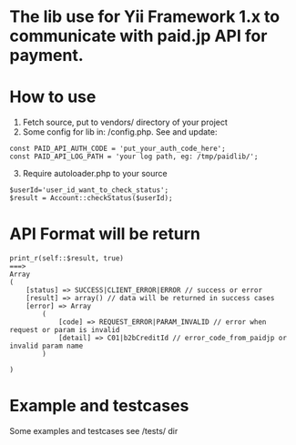 # The lib use for Yii Framework 1.x to communicate with paid.jp API for payment.
# How to use
1. Fetch source, put to vendors/ directory of your project
2. Some config for lib in: /config.php. See and update:
```
const PAID_API_AUTH_CODE = 'put_your_auth_code_here';
const PAID_API_LOG_PATH = 'your log path, eg: /tmp/paidlib/';
``` 
3. Require autoloader.php to your source
``` 
$userId='user_id_want_to_check_status';
$result = Account::checkStatus($userId);
``` 
# API Format will be return
```
print_r(self::$result, true)
===>
Array
(
    [status] => SUCCESS|CLIENT_ERROR|ERROR // success or error
    [result] => array() // data will be returned in success cases
    [error] => Array
        (
            [code] => REQUEST_ERROR|PARAM_INVALID // error when request or param is invalid
            [detail] => C01|b2bCreditId // error_code_from_paidjp or invalid param name
        )

)
```
# Example and testcases
Some examples and testcases see /tests/ dir